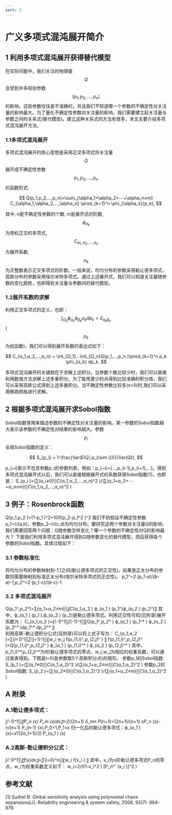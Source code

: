 ```yaml
---
sort: 3
---
```

# 广义多项式混沌展开简介

## 1 利用多项式混沌展开获得替代模型
在实际问题中，我们关注的物理量 $$Q$$ 会受到许多经验参数 $$(p_1,p_2,…,p_n)$$ 的影响。这些参数往往是不准确的，并且我们不知道哪一个参数的不确定性对关注量的影响最大。为了量化不确定性参数对关注量的影响，我们需要建立起关注量与参数之间的关系式(替代模型)。建立这种关系式的方法有很多，本文主要介绍多项式混沌展开方法。

### 1.1多项式混沌展开

多项式混沌展开的核心思想是采用正交多项式将关注量 $$Q$$ 展开成不确定性参数 $$p_1,p_2,…,p_n$$ 的函数形式:

$$
Q(p_1,p_2,…,p_n)=\sum_{\alpha_1+\alpha_2+⋯+\alpha_n≤m} C_{\alpha_1,\alpha_2,…,\alpha_n} \prod_{k=1}^n \phi_{\alpha_k}(p_k),
$$

其中, n是不确定性参数的个数, m是展开式的阶数, $$\phi_{α_k}$$ 为带权正交的多项式, $$C_{α_1,α_2,…,α_n}$$ 为展开系数, $$α_k$$ 为正整数表示正交多项式的阶数。一般来说，均匀分布的参数采用勒让德多项式，高斯分布的参数采用埃尔米特多项式。通过上述展开式，我们可以知道关注量随参数的变化趋势，也即得到关注量与参数间的替代模型。

### 1.2展开系数的求解

利用正交多项式的定义，也即： $$\int_{Ω_k} \phi_{α_k} \phi_{β_k} ρ_k dp_k = δ_{α_k β_k} $$ ( $$ρ_k$$ 为权函数)，我们可以得到展开系数的表达式如下：

$$
C_{α_1,α_2,…,α_n} = \int_{Ω_1}…\int_{Ω_n}Q(p_1,…,p_n )\prod_{k=1}^n ρ_k \phi_{α_k} dp_k.
$$

多项式混沌展开的关键就在于求解上述积分。当参数个数比较少时，我们可以直接利用数值方法求解上述多重积分。为了能用更少的点得到比较准确的积分值，我们可以采用高斯公式得到上述多重积分。当不确定性参数比较多(n>5)时,我们可以采用稀疏网格进行求解。

## 2 根据多项式混沌展开求Sobol指数

Sobol指数常用来描述参数的不确定性对关注量的影响。某一参数的Sobol指数越大表示该参数的不确定性对结果的影响越大。参数 $$p_i$$ 全局Sobol指数的定义：

$$
S_{p_i} = 1-\frac{Var(E(Q│p_{\sim i}))}{Var(Q)},
$$

p_(~i)表示不包含参数p_i的参数列表，例如：p_(~i)={…,p_(i-1),p_(i+1),…}。得到多项式混沌展开式以后，我们可以直接根据展开式的系数获得Sobol指数[1]，也即是：
S_(p_i )=(∑_(α_i≠0)▒C_(α_1,α_2,…,α_n)^2 )/(∑_(α_1+α_2+⋯+α_n≤m)▒C_(α_1,α_2,…,α_n)^2 ) 

## 3 例子：Rosenbrock函数

Q(p_1,p_2 )=(1-p_1 )^2+100(p_2-p_1^2 )^2
我们不妨假设不确定性参数p_1~U(a,b)，参数p_2~U(c,d)为均匀分布。要研究这两个参数对关注量Q的影响，我们需要回答两个问题：Q随参数怎样变化？哪一个参数的不确定性对Q的影响最大？
下面我们利用多项式混沌展开得到Q随参数变化的替代模型，而后获得各个参数的Sobol指数。具体过程如下：

### 3.1 参数标准化

将均匀分布的参数映射到-1,1之间(勒让德多项式的正交性)。如果是正太分布的参数则需要映射到标准正太分布(埃尔米特多项式的正交性)。
p_1^*=2 (p_1-a)/(b-a)-1,p_2^*=2 (p_1-c)/(d-c)-1

### 3.2 多项式混沌展开

Q(p_1^*,p_2^*)=∑_(α_1+α_2≤m)▒〖C_(α_1,α_2 ) ϕ_(α_1 ) (p_1^*)ϕ_(α_2 ) (p_2^*)〗
其中，ϕ_(α_1 ) (p_1 ),ϕ_(α_2 ) (p_2)是勒让德多项式。利用正交性可知(见附录)展开系数为：
C_(α_1,α_2 )=∫_(-1)^1▒∫_(-1)^1▒〖Q(p_1^*,p_2^* ) ϕ_(α_1 ) (p_1^* ) ϕ_(α_2 ) (p_2^* )dp_1^* dp_2^* 〗  
利用高斯-勒让德积分公式(见附录)可以将上式子写为：
C_(α_1,α_2 )=∑_(i=1)^l▒∑_(j=1)^l▒〖w_i w_j f(p_(1,i)^*,p_(2,j)^* ) 〗
f(p_(1,i)^*,p_(2,j)^* )=Q(p_(1,i)^*,p_(2,j)^* ) ϕ_(α_1 ) (p_(1,i)^* ) ϕ_(α_2 ) (p_(2,j)^* )
其中，p_(1,i)^*,p_(2,j)^*为l阶勒让德多项式的零点，w_i,w_j为相应的权重系数，可以通过查表得到。下图是l=5(各参数取5个高斯积分点)的情形。
参数p_1的Sobol指数:
S_(p_1 )=(∑_(α_1≠0)▒C_(α_1,α_2)^2 )/(∑_(α_1+α_2≤m)▒C_(α_1,α_2)^2 )
参数p_2的Sobol指数:
S_(p_2 )=(∑_(α_2≠0)▒C_(α_1,α_2)^2 )/(∑_(α_1+α_2≤m)▒C_(α_1,α_2)^2 )

## A 附录

### A.1勒让德多项式：

∫_(-1)^1▒〖P_n (x) P_m (x)dx〗=2/(2n+1) δ_mn
P_(n+1)=(2n+1)/(n+1) xP_n (x)-n/(n+1) P_(n-1) (x),P_0=1,P_1=x
归一化后的勒让德多项式：ϕ_(α_1 ) (x)=√((2α_1+1)/2) P_(α_1 ) (x)

### A.2高斯-勒让德积分公式：

∫_(-1)^1▒〖f(x)dx〗=∑_(i=0)^n▒〖w_i f(x_i ) 〗
其中，x_i为n阶勒让德多项式P_n的零点，w_i为权重系数定义如下：
w_i=2/((1-x_i^2 ) [P_n^' (x_i )]^2 )

## 参考文献
[1] Sudret B. Global sensitivity analysis using polynomial chaos expansions[J]. Reliability engineering & system safety, 2008, 93(7): 964-979.
